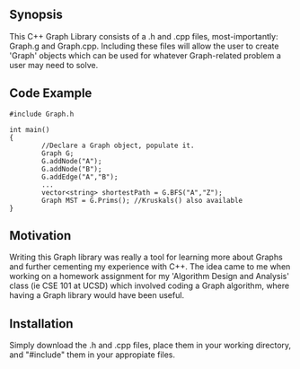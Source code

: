 ## Synopsis

This C++ Graph Library consists of a .h and .cpp files, most-importantly: Graph.g and Graph.cpp. Including these files will allow the user to create 'Graph' objects which can be used for whatever Graph-related problem a user may need to solve.
 
## Code Example

	#include Graph.h

 	int main()
 	{
    		//Declare a Graph object, populate it.	
    		Graph G;
    		G.addNode("A"); 
    		G.addNode("B");
    		G.addEdge("A","B");
    		...
    		vector<string> shortestPath = G.BFS("A","Z");
    		Graph MST = G.Prims(); //Kruskals() also available
  	}

## Motivation

Writing this Graph library was really a tool for learning more about Graphs and further cementing my experience with C++. The idea came to me when working on a homework assignment for my 'Algorithm Design and Analysis' class (ie CSE 101 at UCSD) which involved coding a Graph algorithm, where having a Graph library would have been useful. 

## Installation

Simply download the .h and .cpp files, place them in your working directory, and "#include" them in your appropiate files.

